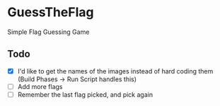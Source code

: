 # GuessTheFlag
Simple Flag Guessing Game

## Todo
 - [x] I'd like to get the names of the images instead of hard coding them (Build Phases -> Run Script handles this)
 - [ ] Add more flags
 - [ ] Remember the last flag picked, and pick again